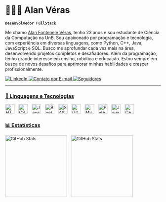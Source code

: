 # 🧑🏻‍💻 Alan Véras

**`Desenvolvedor FullStack`**

Me chamo [Alan Fontenele Véras](https://www.linkedin.com/in/alan-f-a118a4125/), tenho 23 anos e sou estudante de Ciência da Computação na UnB. Sou apaixonado por programação e tecnologia, com experiência em diversas linguagens, como Python, C++, Java, JavaScript e SQL. Busco me aprofundar cada vez mais na área, desenvolvendo projetos completos e desafiadores. Além da programação, tenho grande interesse em ensino, robótica e educação. Estou sempre em busca de novos desafios para aprimorar minhas habilidades e crescer profissionalmente.

<p align="left">
    <a href="https://www.linkedin.com/in/alan-f-a118a4125/" target="_blank">
        <img 
            alt="LinkedIn" 
            title="Me siga no LinkedIn" 
            src="https://custom-icon-badges.demolab.com/badge/-LinkedIn-0077B5?logo=linkedinalanveras&logoColor=white&style=for-the-badge"
        />
    </a>
    <a href="mailto:alannfveras@gmail.com?subject=Contato%20Importante&body=Olá%20Alan,%0A%0AEstou%20entrando%20em%20contato%20porque...">
        <img 
            alt="Contato por E-mail" 
            title="Enviar e-mail" 
            src="https://custom-icon-badges.demolab.com/badge/Contato-E05D44?logo=email&logoColor=white&style=for-the-badge&labelColor=CE4630"
        />
    </a>
    <a href="https://github.com/verasalan?tab=followers" target="_blank">
        <img 
            alt="Seguidores" 
            title="Me siga no GitHub" 
            src="https://custom-icon-badges.demolab.com/github/followers/verasalan?color=000003&labelColor=000003ba&style=for-the-badge&logo=github&label=verasalan&logoColor=white"
        />
</p>

---

### 🤖 Linguagens e Tecnologias

<img 
    align="left" 
    alt="HTML"
    title="HTML" 
    width="30px" 
    style="padding-right: 10px;" 
    src="https://cdn.jsdelivr.net/gh/devicons/devicon@latest/icons/html5/html5-original.svg" 
/>

<img 
    align="left" 
    alt="CSS" 
    title="CSS"
    width="30px" 
    style="padding-right: 10px;" 
    src="https://cdn.jsdelivr.net/gh/devicons/devicon@latest/icons/css3/css3-original.svg" 
/>

<img 
    align="left" 
    alt="JavaScript" 
    title="JavaScript"
    width="30px" 
    style="padding-right: 10px;" 
    src="https://cdn.jsdelivr.net/gh/devicons/devicon@latest/icons/javascript/javascript-original.svg" 
/>

<img 
    align="left" 
    alt="Bootstrap"
    title="Bootstrap" 
    width="30px" 
    style="padding-right: 10px;" 
    src="https://cdn.jsdelivr.net/gh/devicons/devicon@latest/icons/bootstrap/bootstrap-original.svg" 
/>

<img 
    align="left" 
    alt="SASS" 
    title="SASS"
    width="30px" 
    style="padding-right: 10px;" 
    src="https://cdn.jsdelivr.net/gh/devicons/devicon@latest/icons/sass/sass-original.svg" 
/>

<img 
    align="left" 
    alt="Git" 
    title="Git"
    width="30px" 
    style="padding-right: 10px;" 
    src="https://cdn.jsdelivr.net/gh/devicons/devicon@latest/icons/git/git-original.svg" 
/>
<img 
    align="left" 
    alt="MySQL" 
    title="MySQL"
    width="30px" 
    style="padding-right: 10px;" 
    src="https://cdn.jsdelivr.net/gh/devicons/devicon@latest/icons/mysql/mysql-original-wordmark.svg" 
/>
<img 
    align="left" 
    alt="Python" 
    title="Python"
    width="30px" 
    style="padding-right: 10px;" 
    src="https://cdn.jsdelivr.net/gh/devicons/devicon@latest/icons/python/python-original.svg" 
/>
 <img 
    align="left" 
    alt="Java" 
    title="Java"
    width="30px" 
    style="padding-right: 10px;" 
    src="https://cdn.jsdelivr.net/gh/devicons/devicon@latest/icons/java/java-original.svg" />


<img 
    align="left" 
    alt="C++" 
    title="C++"
    width="30px" 
    style="padding-right: 10px;"
    src="https://cdn.jsdelivr.net/gh/devicons/devicon@latest/icons/cplusplus/cplusplus-original.svg" />
        
<br/>
<br/>

### 📊 Estatísticas

<p>
  <img 
    align="left" 
    alt="GitHub Stats" 
    height="200" 
    style="padding-right: 10px;" 
    src="https://github-readme-stats.vercel.app/api?username=verasalan&show_icons=true&theme=dark&include_all_commits=true&locale=pt-br" 
  />

<img 
      align="left" 
      alt="GitHub Stats" 
      height="200" 
      src="https://github-readme-stats.vercel.app/api/top-langs/?username=verasalan&theme=dark&layout=compact&custom_title=Tecnologias&langs_count=9" 
  />

</p>

